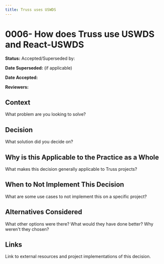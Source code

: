 ```yaml
---
title: Truss uses USWDS
---
```


# 0006- How does Truss use USWDS and React-USWDS

**Status:** Accepted/Superseded by:

**Date Superseded:** (if applicable)

**Date Accepted:**

**Reviewers:**

## Context

What problem are you looking to solve?

## Decision

What solution did you decide on?

## Why is this Applicable to the Practice as a Whole

What makes this decision generally applicable
to Truss projects?

## When to Not Implement This Decision

What are some use cases to not implement this
on a specific project?

## Alternatives Considered

What other options were there?
What would they have done better?
Why weren't they chosen?

## Links

Link to external resources
and project implementations of this decision.
